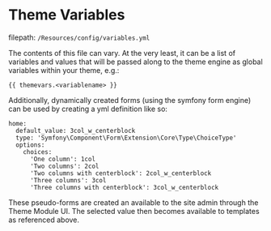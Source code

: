 Theme Variables
===============

filepath: `/Resources/config/variables.yml`

The contents of this file can vary. At the very least, it can be a list of variables and values
that will be passed along to the theme engine as global variables within your theme, e.g.:

    {{ themevars.<variablename> }}

Additionally, dynamically created forms (using the symfony form engine) can be used by creating a yml definition like so:

    home:
      default_value: 3col_w_centerblock
      type: 'Symfony\Component\Form\Extension\Core\Type\ChoiceType'
      options:
        choices:
          'One column': 1col
          'Two columns': 2col
          'Two columns with centerblock': 2col_w_centerblock
          'Three columns': 3col
          'Three columns with centerblock': 3col_w_centerblock

These pseudo-forms are created an available to the site admin through the Theme Module UI. The selected value then
becomes available to templates as referenced above.
